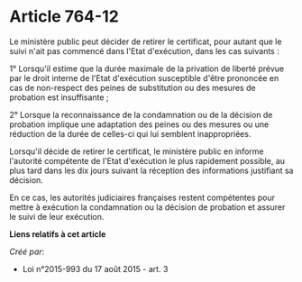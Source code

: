 # Article 764-12

Le ministère public peut décider de retirer le certificat, pour autant que le suivi n'ait pas commencé dans l'Etat
d'exécution, dans les cas suivants : 

1° Lorsqu'il estime que la durée maximale de la privation de liberté prévue par le droit interne de l'Etat d'exécution
susceptible d'être prononcée en cas de non-respect des peines de substitution ou des mesures de probation est insuffisante ; 

2° Lorsque la reconnaissance de la condamnation ou de la décision de probation implique une adaptation des peines ou des
mesures ou une réduction de la durée de celles-ci qui lui semblent inappropriées. 

Lorsqu'il décide de retirer le certificat, le ministère public en informe l'autorité compétente de l'Etat d'exécution le plus
rapidement possible, au plus tard dans les dix jours suivant la réception des informations justifiant sa décision. 

En ce cas, les autorités judiciaires françaises restent compétentes pour mettre à exécution la condamnation ou la décision de
probation et assurer le suivi de leur exécution.

**Liens relatifs à cet article**

_Créé par_:

  - Loi n°2015-993 du 17 août 2015 - art. 3
